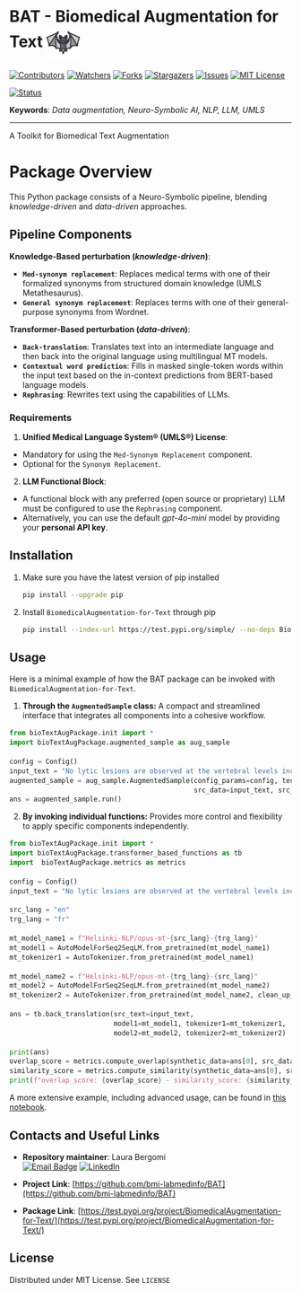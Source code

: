 # BAT - Biomedical Augmentation for Text <img src="logo.png" width="60" style="vertical-align:middle;"/>

[![Contributors][contributors-shield]][contributors-url]
[![Watchers][watchers-shield]][watchers-url]
[![Forks][forks-shield]][forks-url]
[![Stargazers][stars-shield]][stars-url]
[![Issues][issues-shield]][issues-url]
[![MIT License][license-shield]][license-url]


[![Status][status-shield]][status-url] 

**Keywords**: *Data augmentation, Neuro-Symbolic AI, NLP, LLM, UMLS* </b>

------------------------------
A Toolkit for Biomedical Text Augmentation

<!-- PACKAGE OVERVIEW -->
# Package Overview
This Python package consists of a Neuro-Symbolic pipeline, blending *knowledge-driven* and *data-driven* approaches.

## Pipeline Components

**Knowledge-Based perturbation (*knowledge-driven*)**:
* **`Med-synonym replacement`**: Replaces medical terms with one of their formalized synonyms from structured domain knowledge (UMLS Metathesaurus).
* **`General synonym replacement`**: Replaces terms with one of their general-purpose synonyms from Wordnet.

**Transformer-Based perturbation (*data-driven*)**:
* **`Back-translation`**: Translates text into an intermediate language and then back into the original language using multilingual MT models.
* **`Contextual word prediction`**: Fills in masked single-token words within the input text based on the in-context predictions from BERT-based language models.
* **`Rephrasing`**: Rewrites text using the capabilities of LLMs.


<!-- REQUIREMENTS -->
### Requirements

1.  **Unified Medical Language System® (UMLS®) License**:
* Mandatory for using the `Med-Synonym Replacement` component.
* Optional for the `Synonym Replacement`.
2.  **LLM Functional Block**:
* A functional block with any preferred (open source or proprietary) LLM must be configured to use the `Rephrasing` component.
* Alternatively, you can use the default *gpt-4o-mini* model by providing your **personal API key**.

<!-- INSTALLATION -->
## Installation

1. Make sure you have the latest version of pip installed
   ```sh
   pip install --upgrade pip
    ```
2. Install `BiomedicalAugmentation-for-Text` through pip
    ```sh
    pip install --index-url https://test.pypi.org/simple/ --no-deps BiomedicalAugmentation-for-Text
    ```

<!-- USAGE EXAMPLES -->
## Usage

Here is a minimal example of how the BAT package can be invoked with `BiomedicalAugmentation-for-Text`.
1.  **Through the `AugmentedSample` class:** A compact and streamlined interface that integrates all components into a cohesive workflow.
```python
from bioTextAugPackage.init import *
import bioTextAugPackage.augmented_sample as aug_sample

config = Config()
input_text = "No lytic lesions are observed at the vertebral levels included in the scans. No signs of listhesis."
augmented_sample = aug_sample.AugmentedSample(config_params=config, technique_tag="TB-back_translation",
                                              src_data=input_text, src_lang="english", n_synth_data=5)
ans = augmented_sample.run()
```

2.  **By invoking individual functions:** Provides more control and flexibility to apply specific components independently.
```python
from bioTextAugPackage.init import *
import bioTextAugPackage.transformer_based_functions as tb
import  bioTextAugPackage.metrics as metrics

config = Config()
input_text = "No lytic lesions are observed at the vertebral levels included in the scans. No signs of listhesis."

src_lang = "en"
trg_lang = "fr"

mt_model_name1 = f"Helsinki-NLP/opus-mt-{src_lang}-{trg_lang}"
mt_model1 = AutoModelForSeq2SeqLM.from_pretrained(mt_model_name1)
mt_tokenizer1 = AutoTokenizer.from_pretrained(mt_model_name1)

mt_model_name2 = f"Helsinki-NLP/opus-mt-{trg_lang}-{src_lang}"
mt_model2 = AutoModelForSeq2SeqLM.from_pretrained(mt_model_name2)
mt_tokenizer2 = AutoTokenizer.from_pretrained(mt_model_name2, clean_up_tokenization_spaces=True)

ans = tb.back_translation(src_text=input_text,
                          model1=mt_model1, tokenizer1=mt_tokenizer1,
                          model2=mt_model2, tokenizer2=mt_tokenizer2)

print(ans)
overlap_score = metrics.compute_overlap(synthetic_data=ans[0], src_data=input_text, tokenizer=config.base_tokenizer)
similarity_score = metrics.compute_similarity(synthetic_data=ans[0], src_data=input_text, se_model_name=config.se_model_name)
print(f"overlap_score: {overlap_score} - similarity_score: {similarity_score}")
```

A more extensive example, including advanced usage, can be found in [this notebook]().

<!-- CONTACTS AND USEFUL LINKS -->
## Contacts and Useful Links

*   **Repository maintainer**: Laura Bergomi  
    [![Email Badge][gmail-shield]][gmail-url] [![LinkedIn][linkedin-shield]][linkedin-url] 

*   **Project Link**: [https://github.com/bmi-labmedinfo/BAT](https://github.com/bmi-labmedinfo/BAT)

*   **Package Link**: [https://test.pypi.org/project/BiomedicalAugmentation-for-Text/](https://test.pypi.org/project/BiomedicalAugmentation-for-Text/)

<!-- LICENSE -->
## License

Distributed under MIT License. See `LICENSE` 

<!-- MARKDOWN LINKS -->
[logo]: logo.png
[contributors-shield]: https://img.shields.io/github/contributors/laurabergomi/BAT
[contributors-url]: https://github.com/bmi-labmedinfo/BAT/graphs/contributors
[status-shield]: https://img.shields.io/badge/Status-pre--release-blue
[status-url]: https://github.com/bmi-labmedinfo/BAT/releases
[forks-shield]: https://img.shields.io/github/forks/laurabergomi/BAT.svg
[forks-url]: https://github.com/bmi-labmedinfo/BAT/forks
[stars-shield]: https://img.shields.io/github/stars/laurabergomi/BAT.svg
[stars-url]: https://github.com/bmi-labmedinfo/BAT/stargazers
[issues-shield]: https://img.shields.io/github/issues/laurabergomi/BAT.svg
[issues-url]: https://github.com/bmi-labmedinfo/BAT/issues
[watchers-shield]: https://img.shields.io/github/watchers/laurabergomi/BAT.svg
[watchers-url]: https://github.com/bmi-labmedinfo/BAT/watchers
[license-shield]: https://img.shields.io/github/license/laurabergomi/BAT
[license-url]: https://github.com/bmi-labmedinfo/BAT/blob/main/LICENSE
[linkedin-shield]: 	https://custom-icon-badges.demolab.com/badge/LinkedIn-0A66C2?logo=linkedin-white&logoColor=fff
[linkedin-url]: https://www.linkedin.com/in/laura-bergomi-628890293/
[gmail-shield]: https://img.shields.io/badge/Gmail-D14836?logo=gmail&logoColor=white
[gmail-url]: mailto:laura.bergomi01@universitadipavia.it
